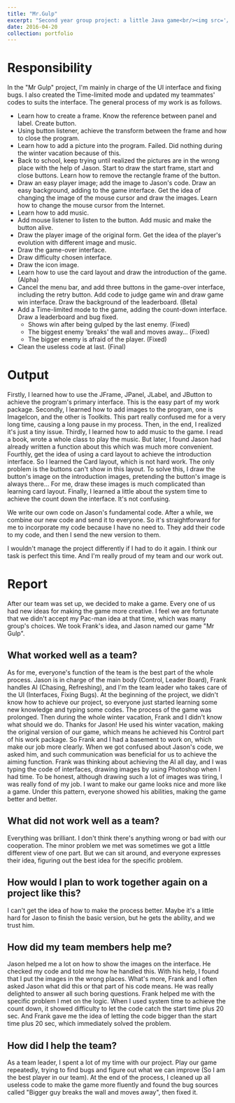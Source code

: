 ```yaml
---
title: "Mr.Gulp"
excerpt: "Second year group project: a little Java game<br/><img src='/images/Mr.Gulp.png' width='80%' style='display: block; margin-left: auto; margin-right: auto; margin-top: 20px'>"
date: 2016-04-20
collection: portfolio
---
```



Responsibility
======
In the "Mr Gulp" project, I'm mainly in charge of the UI interface and fixing bugs. I also created the Time-limited mode and updated my teammates' codes to suits the interface. The general process of my work is as follows.

* Learn how to create a frame. Know the reference between panel and label. Create button.
* Using button listener, achieve the transform between the frame and how to close the program.
* Learn how to add a picture into the program. Failed. Did nothing during the winter vacation because of this. 
* Back to school, keep trying until realized the pictures are in the wrong place with the help of Jason. Start to draw the start frame, start and close buttons. Learn how to remove the rectangle frame of the button. 
* Draw an easy player image; add the image to Jason's code. Draw an easy background, adding to the game interface. Get the idea of changing the image of the mouse cursor and draw the images. Learn how to change the mouse cursor from the Internet. 
* Learn how to add music. 
* Add mouse listener to listen to the button. Add music and make the button alive.
* Draw the player image of the original form. Get the idea of the player's evolution with different image and music.
* Draw the game-over interface. 
* Draw difficulty chosen interface. 
* Draw the icon image.
* Learn how to use the card layout and draw the introduction of the game. (Alpha)
* Cancel the menu bar, and add three buttons in the game-over interface, including the retry button. Add code to judge game win and draw game win interface. Draw the background of the leaderboard. (Beta)
* Add a Time-limited mode to the game, adding the count-down interface. Draw a leaderboard and bug fixed. 
    * Shows win after being gulped by the last enemy. (Fixed)
    * The biggest enemy 'breaks' the wall and moves away… (Fixed)
    * The bigger enemy is afraid of the player. (Fixed)
* Clean the useless code at last. (Final)

Output
======
Firstly, I learned how to use the JFrame, JPanel, JLabel, and JButton to achieve the program's primary interface. This is the easy part of my work package. Secondly, I learned how to add images to the program, one is ImageIcon, and the other is Toolkits. This part really confused me for a very long time, causing a long pause in my process. Then, in the end, I realized it's just a tiny issue. Thirdly, I learned how to add music to the game. I read a book, wrote a whole class to play the music. But later, I found Jason had already written a function about this which was much more convenient. Fourthly, get the idea of using a card layout to achieve the introduction interface. So I learned the Card layout, which is not hard work. The only problem is the buttons can't show in this layout. To solve this, I draw the button's image on the introduction images, pretending the button's image is always there… For me, draw these images is much complicated than learning card layout. Finally, I learned a little about the system time to achieve the count down the interface. It's not confusing.

We write our own code on Jason's fundamental code. After a while, we combine our new code and send it to everyone. So it's straightforward for me to incorporate my code because I have no need to. They add their code to my code, and then I send the new version to them.

I wouldn't manage the project differently if I had to do it again. I think our task is perfect this time. And I'm really proud of my team and our work out.



Report
======
After our team was set up, we decided to make a game. Every one of us had new ideas for making the game more creative. I feel we are fortunate that we didn't accept my Pac-man idea at that time, which was many group's choices. We took Frank's idea, and Jason named our game "Mr Gulp". 

What worked well as a team?
------
As for me, everyone's function of the team is the best part of the whole process. Jason is in charge of the main body (Control, Leader Board), Frank handles AI (Chasing, Refreshing), and I'm the team leader who takes care of the UI (Interfaces, Fixing Bugs). At the beginning of the project, we didn't know how to achieve our project, so everyone just started learning some new knowledge and typing some codes. The process of the game was prolonged. Then during the whole winter vacation, Frank and I didn't know what should we do. Thanks for Jason! He used his winter vacation, making the original version of our game, which means he achieved his Control part of his work package. So Frank and I had a basement to work on, which make our job more clearly. When we got confused about Jason's code, we asked him, and such communication was beneficial for us to achieve the aiming function. Frank was thinking about achieving the AI all day, and I was typing the code of interfaces, drawing images by using Photoshop when I had time. To be honest, although drawing such a lot of images was tiring, I was really fond of my job. I want to make our game looks nice and more like a game. Under this pattern, everyone showed his abilities, making the game better and better.

What did not work well as a team?
------
Everything was brilliant. I don't think there's anything wrong or bad with our cooperation. The minor problem we met was sometimes we got a little different view of one part. But we can sit around, and everyone expresses their idea, figuring out the best idea for the specific problem. 

How would I plan to work together again on a project like this?
------
I can't get the idea of how to make the process better. Maybe it's a little hard for Jason to finish the basic version, but he gets the ability, and we trust him.

How did my team members help me?
------
Jason helped me a lot on how to show the images on the interface. He checked my code and told me how he handled this. With his help, I found that I put the images in the wrong places. What's more, Frank and I often asked Jason what did this or that part of his code means. He was really delighted to answer all such boring questions. Frank helped me with the specific problem I met on the logic. When I used system time to achieve the count down, it showed difficulty to let the code catch the start time plus 20 sec. And Frank gave me the idea of letting the code bigger than the start time plus 20 sec, which immediately solved the problem.

How did I help the team?
------
As a team leader, I spent a lot of my time with our project. Play our game repeatedly, trying to find bugs and figure out what we can improve (So I am the best player in our team). At the end of the process, I cleaned up all useless code to make the game more fluently and found the bug sources called "Bigger guy breaks the wall and moves away", then fixed it. 
